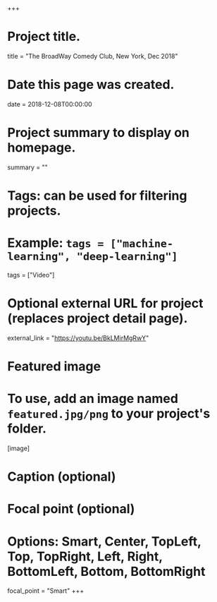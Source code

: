 +++
# Project title.
title = "The BroadWay Comedy Club, New York, Dec 2018"

# Date this page was created.
date = 2018-12-08T00:00:00

# Project summary to display on homepage.
summary = ""

# Tags: can be used for filtering projects.
# Example: `tags = ["machine-learning", "deep-learning"]`
tags = ["Video"]

# Optional external URL for project (replaces project detail page).
external_link = "https://youtu.be/BkLMirMgRwY"

# Featured image
# To use, add an image named `featured.jpg/png` to your project's folder. 
[image]
  # Caption (optional)

  # Focal point (optional)
  # Options: Smart, Center, TopLeft, Top, TopRight, Left, Right, BottomLeft, Bottom, BottomRight
  focal_point = "Smart"
+++
